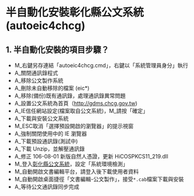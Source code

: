 # 半自動化安裝彰化縣公文系統(autoeic4chcg)
## 1. 半自動化安裝的項目步驟？
- M_右鍵另存連結「autoeic4chcg.cmd」，右鍵以「系統管理員身分」執行
- A_關閉通訊錄程式
- A_移除公文製作系統
- A_刪除未自動移除的檔案 (eic*)
- A_移除(備份)既有通訊錄，處理通訊錄異常問題
- A_設置公文系統為首頁（http://gdms.chcg.gov.tw)
- A_IE信任網站設定(檔案取自公文系統)，M_請按「確定」
- A_下載與安裝公文系統
- M_ESC取消「選擇預設開啟的瀏覽器」的提示視窗
- A_強制關閉使用中的 IE 瀏覽器
- A_下載預設通訊錄(測試中)
- A_下載 Unzip，並解壓通訊錄
- A_修正 106-08-01 新版自然人憑證，更新 HiCOSPKCS11_219.dll
- M_登入[彰化縣公文系統](http://gdms.chcg.gov.tw)，設定「系統環境檢測」
- M_自動開啟文書編輯平台，請登入後下載使用者資料
- M_自動開啟桌面捷徑「文書編輯-公文製作」，接受`*.cab`檔案下載與安裝
- A_等待公文通訊錄同步完成
